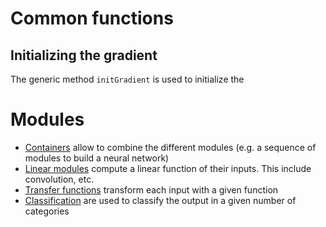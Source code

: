 # Common functions

## Initializing the gradient

The generic method `initGradient` is used to initialize the


# Modules

- [Containers](containers.md) allow to combine the different modules (e.g. a sequence of modules to build a neural network)
- [Linear modules](linear.md) compute a linear function of their inputs. This include convolution, etc.
- [Transfer functions](transfer.md) transform each input with a given function
- [Classification](classification.md) are used to classify the output in a given number of categories


